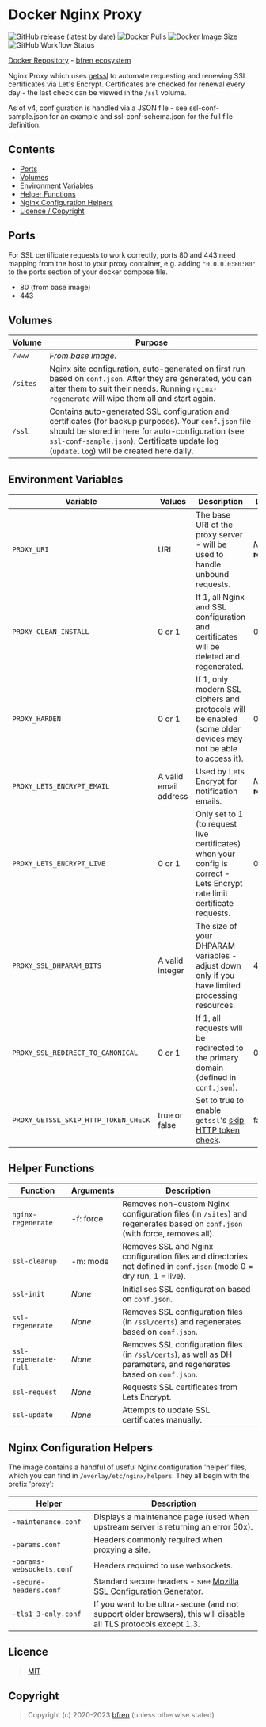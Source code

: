 # Docker Nginx Proxy

![GitHub release (latest by date)](https://img.shields.io/github/v/release/bfren/docker-nginx-proxy) ![Docker Pulls](https://img.shields.io/endpoint?url=https%3A%2F%2Fbfren.dev%2Fdocker%2Fpulls%2Fnginx-proxy) ![Docker Image Size](https://img.shields.io/endpoint?url=https%3A%2F%2Fbfren.dev%2Fdocker%2Fsize%2Fnginx-proxy) ![GitHub Workflow Status](https://img.shields.io/github/actions/workflow/status/bfren/docker-nginx-proxy/dev.yml?branch=main)

[Docker Repository](https://hub.docker.com/r/bfren/nginx-proxy) - [bfren ecosystem](https://github.com/bfren/docker)

Nginx Proxy which uses [getssl](https://github.com/srvrco/getssl) to automate requesting and renewing SSL certificates via Let's Encrypt.  Certificates are checked for renewal every day - the last check can be viewed in the `/ssl` volume.

As of v4, configuration is handled via a JSON file - see ssl-conf-sample.json for an example and ssl-conf-schema.json for the full file definition.

## Contents

* [Ports](#ports)
* [Volumes](#volumes)
* [Environment Variables](#environment-variables)
* [Helper Functions](#helper-functions)
* [Nginx Configuration Helpers](#nginx-configuration-helpers)
* [Licence / Copyright](#licence)

## Ports

For SSL certificate requests to work correctly, ports 80 and 443 need mapping from the host to your proxy container, e.g. adding `"0.0.0.0:80:80"` to the ports section of your docker compose file.

* 80 (from base image)
* 443

## Volumes

| Volume   | Purpose                                                                                                                                                                                                                                                   |
| -------- | --------------------------------------------------------------------------------------------------------------------------------------------------------------------------------------------------------------------------------------------------------- |
| `/www`   | *From base image.*                                                                                                                                                                                                                                        |
| `/sites` | Nginx site configuration, auto-generated on first run based on `conf.json`.  After they are generated, you can alter them to suit their needs.  Running `nginx-regenerate` will wipe them all and start again.                                            |
| `/ssl`   | Contains auto-generated SSL configuration and certificates (for backup purposes).  Your `conf.json` file should be stored in here for auto-configuration (see `ssl-conf-sample.json`).  Certificate update log (`update.log`) will be created here daily. |

## Environment Variables

| Variable                             | Values                | Description                                                                                                                                  | Default               |
| ------------------------------------ | --------------------- | -------------------------------------------------------------------------------------------------------------------------------------------- | --------------------- |
| `PROXY_URI`                          | URI                   | The base URI of the proxy server - will be used to handle unbound requests.                                                                  | *None* - **required** |
| `PROXY_CLEAN_INSTALL`                | 0 or 1                | If 1, all Nginx and SSL configuration and certificates will be deleted and regenerated.                                                      | 0                     |
| `PROXY_HARDEN`                       | 0 or 1                | If 1, only modern SSL ciphers and protocols will be enabled (some older devices may not be able to access it).                               | 0                     |
| `PROXY_LETS_ENCRYPT_EMAIL`           | A valid email address | Used by Lets Encrypt for notification emails.                                                                                                | *None* - **required** |
| `PROXY_LETS_ENCRYPT_LIVE`            | 0 or 1                | Only set to 1 (to request live certificates) when your config is correct - Lets Encrypt rate limit certificate requests.                     | 0                     |
| `PROXY_SSL_DHPARAM_BITS`             | A valid integer       | The size of your DHPARAM variables - adjust down only if you have limited processing resources.                                              | 4096                  |
| `PROXY_SSL_REDIRECT_TO_CANONICAL`    | 0 or 1                | If 1, all requests will be redirected to the primary domain (defined in `conf.json`).                                                        | 0                     |
| `PROXY_GETSSL_SKIP_HTTP_TOKEN_CHECK` | true or false         | Set to true to enable `getssl`'s [skip HTTP token check](https://github.com/srvrco/getssl/wiki/Config-variables#skip_http_token_checkfalse). | false                 |

## Helper Functions

| Function              | Arguments | Description                                                                                                                |
| --------------------- | --------- | -------------------------------------------------------------------------------------------------------------------------- |
| `nginx-regenerate`    | -f: force | Removes non-custom Nginx configuration files (in `/sites`) and regenerates based on `conf.json` (with force, removes all). |
| `ssl-cleanup`         | -m: mode  | Removes SSL and Nginx configuration files and directories not defined in `conf.json` (mode 0 = dry run, 1 = live).         |
| `ssl-init`            | *None*    | Initialises SSL configuration based on `conf.json`.                                                                        |
| `ssl-regenerate`      | *None*    | Removes SSL configuration files (in `/ssl/certs`) and regenerates based on `conf.json`.                                    |
| `ssl-regenerate-full` | *None*    | Removes SSL configuration files (in `/ssl/certs`), as well as DH parameters, and regenerates based on `conf.json`.         |
| `ssl-request`         | *None*    | Requests SSL certificates from Lets Encrypt.                                                                               |
| `ssl-update`          | *None*    | Attempts to update SSL certificates manually.                                                                              |

## Nginx Configuration Helpers

The image contains a handful of useful Nginx configuration 'helper' files, which you can find in `/overlay/etc/nginx/helpers`.  They all begin with the prefix 'proxy':

| Helper                    | Description                                                                                                      |
| ------------------------- | ---------------------------------------------------------------------------------------------------------------- |
| `-maintenance.conf`       | Displays a maintenance page (used when upstream server is returning an error 50x).                               |
| `-params.conf`            | Headers commonly required when proxying a site.                                                                  |
| `-params-websockets.conf` | Headers required to use websockets.                                                                              |
| `-secure-headers.conf`    | Standard secure headers - see [Mozilla SSL Configuration Generator](https://ssl-config.mozilla.org/).            |
| `-tls1_3-only.conf`       | If you want to be ultra-secure (and not support older browsers), this will disable all TLS protocols except 1.3. |

## Licence

> [MIT](https://mit.bfren.dev/2020)

## Copyright

> Copyright (c) 2020-2023 [bfren](https://bfren.dev) (unless otherwise stated)
